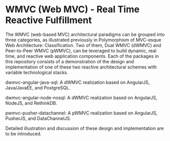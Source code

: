 # WMVC (Web MVC) - Real Time Reactive Fulfillment

The WMVC (web-based MVC) architectural paradigms can be grouped into three categories, as illustrated previously in Polymorphism of MVC-esque Web Architecture: Classification.  Two of them, Dual WMVC (dWMVC) and Peer-to-Peer WMVC (pWMVC), can be leveraged to build dynamic, real time, and reactive web application components.  Each of the packages in this repository consists of a demonstration of the design and implementation of one of these two reactive architectural schemes with variable technological stacks. 


dwmvc-angular-java-sql:  A dWMVC realization based on AngularJS, Java/JavaEE, and PostgreSQL.


dwmvc-angular-node-nosql: A dWMVC realization based on AngularJS, NodeJS, and RethinkDB.


pwmvc-pusher-datachannel: A pWMVC realization based on AngularJS, PusherJS, and DataChannelJS.


Detailed illustration and discussion of these design and implementation are to be introduced.
